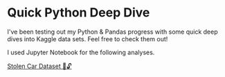 # Quick Python Deep Dive

I've been testing out my Python & Pandas progress with some quick deep dives into Kaggle data sets. Feel free to check them out! 

I used Jupyter Notebook for the following analyses. 

[Stolen Car Dataset 🚙🔓](https://github.com/kevincombs08/python-pandas-quick-dive/blob/main/sv_ds.ipynb)
